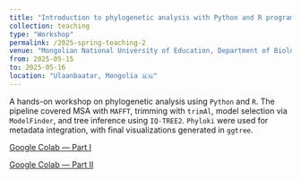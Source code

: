 ```yaml
---
title: "Introduction to phylogenetic analysis with Python and R programming"
collection: teaching
type: "Workshop"
permalink: /2025-spring-teaching-2
venue: "Mongolian National University of Education, Department of Biology"
from: 2025-05-15
to: 2025-05-16
location: "Ulaanbaatar, Mongolia 🇲🇳"
---
```


A hands-on workshop on phylogenetic analysis using `Python` and `R`. The pipeline covered MSA with `MAFFT`, trimming with `trimAl`, model selection via `ModelFinder`, and tree inference using `IQ-TREE2`. `Phyloki` were used for metadata integration, with final visualizations generated in `ggtree`.

<a href="https://colab.research.google.com/drive/1L6XhQ9dMt467JZK_6iWIsXiTmZKLL2Jv?usp=sharing"><i class="fas fa-fw fa-code zoom" aria-hidden="true"></i> Google Colab — Part I</a>

<a href="https://colab.research.google.com/drive/1xbxtHCFCRQW9EXvp6UmQARq68NoYA0ho?usp=sharing"><i class="fas fa-fw fa-code zoom" aria-hidden="true"></i> Google Colab — Part II</a>